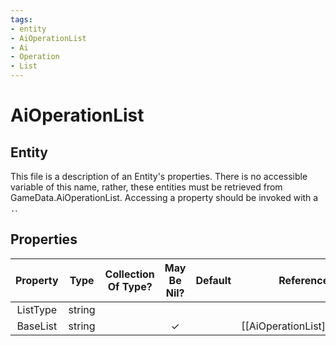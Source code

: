 ```yaml
---
tags:
- entity
- AiOperationList
- Ai
- Operation
- List
---
```

# AiOperationList
## Entity
This file is a description of an Entity's properties. There is no accessible variable of this name, rather, these entities must be retrieved from GameData.AiOperationList. Accessing a property should be invoked with a `.`.
## Properties
|	Property	|	Type	|	Collection Of Type?	|	May Be Nil?	|	Default	|	References	|	Key	|	Notes	|
|	:-:	|	:-:	|	:-:	|	:-:	|	:-:	|	:-:	|	:-:	|	-:	|
|	ListType	|	string	|		|		|		|		|	✓	|	|
|	BaseList	|	string	|		|	✓	|		|	[[AiOperationList]].ListType	|		|	|
